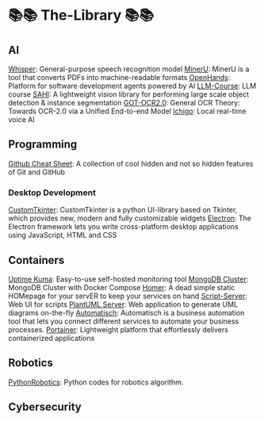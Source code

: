 # 📚📚 The-Library 📚📚

## AI

[Whisper](https://github.com/openai/whisper): General-purpose speech recognition model
[MinerU](https://github.com/opendatalab/MinerU): MinerU is a tool that converts PDFs into machine-readable formats
[OpenHands](https://github.com/All-Hands-AI/OpenHands): Platform for software development agents powered by AI
[LLM-Course](https://github.com/mlabonne/llm-course): LLM course
[SAHI](https://github.com/obss/sahi): A lightweight vision library for performing large scale object detection & instance segmentation
[GOT-OCR2.0](https://github.com/Ucas-HaoranWei/GOT-OCR2.0): General OCR Theory: Towards OCR-2.0 via a Unified End-to-end Model
[Ichigo](https://github.com/homebrewltd/ichigo): Local real-time voice AI

## Programming

[Github Cheat Sheet](https://github.com/luckypm/github-cheat-sheet): A collection of cool hidden and not so hidden features of Git and GitHub

### Desktop Development
[CustomTkinter](https://github.com/TomSchimansky/CustomTkinter): CustomTkinter is a python UI-library based on Tkinter, which provides new, modern and fully customizable widgets
[Electron]([https://github.com/electron/electron): The Electron framework lets you write cross-platform desktop applications using JavaScript, HTML and CSS

## Containers

[Uptime Kuma](https://github.com/louislam/uptime-kuma): Easy-to-use self-hosted monitoring tool
[MongoDB Cluster](https://github.com/minhhungit/mongodb-cluster-docker-compose): MongoDB Cluster with Docker Compose
[Homer](https://github.com/bastienwirtz/homer): A dead simple static HOMepage for your servER to keep your services on hand
[Script-Server](https://github.com/bugy/script-server): Web UI for scripts
[PlantUML Server](https://github.com/plantuml/plantuml-server): Web application to generate UML diagrams on-the-fly
[Automatisch](https://github.com/automatisch/automatisch): Automatisch is a business automation tool that lets you connect different services to automate your business processes.
[Portainer](https://hub.docker.com/r/portainer/portainer): Lightweight platform that effortlessly delivers containerized applications

## Robotics

[PythonRobotics](https://github.com/AtsushiSakai/PythonRobotics): Python codes for robotics algorithm.

## Cybersecurity
